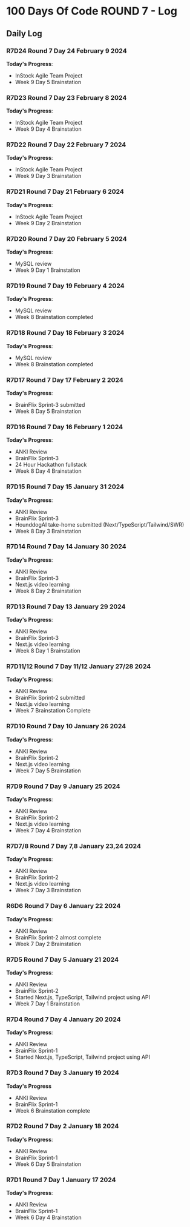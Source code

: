 # 100 Days Of Code ROUND 7 - Log

## Daily Log


### R7D24 Round 7 Day 24 February 9 2024

**Today's Progress**:
- InStock Agile Team Project
- Week 9 Day 5 Brainstation

### R7D23 Round 7 Day 23 February 8 2024

**Today's Progress**:
- InStock Agile Team Project
- Week 9 Day 4 Brainstation

### R7D22 Round 7 Day 22 February 7 2024

**Today's Progress**:
- InStock Agile Team Project
- Week 9 Day 3 Brainstation

### R7D21 Round 7 Day 21 February 6 2024

**Today's Progress**:
- InStock Agile Team Project
- Week 9 Day 2 Brainstation

### R7D20 Round 7 Day 20 February 5 2024

**Today's Progress**:
- MySQL review
- Week 9 Day 1 Brainstation

### R7D19 Round 7 Day 19 February 4 2024

**Today's Progress**:
- MySQL review
- Week 8 Brainstation completed

### R7D18 Round 7 Day 18 February 3 2024

**Today's Progress**:
- MySQL review
- Week 8 Brainstation completed

### R7D17 Round 7 Day 17 February 2 2024

**Today's Progress**:
- BrainFlix Sprint-3 submitted
- Week 8 Day 5 Brainstation

### R7D16 Round 7 Day 16 February 1 2024

**Today's Progress**:
- ANKI Review
- BrainFlix Sprint-3 
- 24 Hour Hackathon fullstack
- Week 8 Day 4 Brainstation

### R7D15 Round 7 Day 15 January 31 2024

**Today's Progress**:
- ANKI Review
- BrainFlix Sprint-3 
- HounddogAI take-home submitted (Next/TypeScript/Tailwind/SWR)
- Week 8 Day 3 Brainstation

### R7D14 Round 7 Day 14 January 30 2024

**Today's Progress**:
- ANKI Review
- BrainFlix Sprint-3 
- Next.js video learning
- Week 8 Day 2 Brainstation

### R7D13 Round 7 Day 13 January 29 2024

**Today's Progress**:
- ANKI Review
- BrainFlix Sprint-3 
- Next.js video learning
- Week 8 Day 1 Brainstation

### R7D11/12 Round 7 Day 11/12 January 27/28 2024

**Today's Progress**:
- ANKI Review
- BrainFlix Sprint-2 submitted
- Next.js video learning
- Week 7 Brainstation Complete

### R7D10 Round 7 Day 10 January 26 2024

**Today's Progress**:
- ANKI Review
- BrainFlix Sprint-2
- Next.js video learning
- Week 7 Day 5 Brainstation

### R7D9 Round 7 Day 9 January 25 2024

**Today's Progress**:
- ANKI Review
- BrainFlix Sprint-2
- Next.js video learning
- Week 7 Day 4 Brainstation

### R7D7/8 Round 7 Day 7,8 January 23,24 2024

**Today's Progress**:
- ANKI Review
- BrainFlix Sprint-2
- Next.js video learning
- Week 7 Day 3 Brainstation

### R6D6 Round 7 Day 6 January 22 2024

**Today's Progress**:
- ANKI Review
- BrainFlix Sprint-2 almost complete
- Week 7 Day 2 Brainstation

### R7D5 Round 7 Day 5 January 21 2024

**Today's Progress**:
- ANKI Review
- BrainFlix Sprint-2
- Started Next.js, TypeScript, Tailwind project using API
- Week 7 Day 1 Brainstation

### R7D4 Round 7 Day 4 January 20 2024

**Today's Progress**:
- ANKI Review
- BrainFlix Sprint-1
- Started Next.js, TypeScript, Tailwind project using API

### R7D3 Round 7 Day 3 January 19 2024

**Today's Progress**
- ANKI Review
- BrainFlix Sprint-1
- Week 6 Brainstation complete

### R7D2 Round 7 Day 2 January 18 2024

**Today's Progress**:
- ANKI Review
- BrainFlix Sprint-1
- Week 6 Day 5 Brainstation

### R7D1 Round 7 Day 1 January 17 2024

**Today's Progress**:
- ANKI Review
- BrainFlix Sprint-1
- Week 6 Day 4 Brainstation